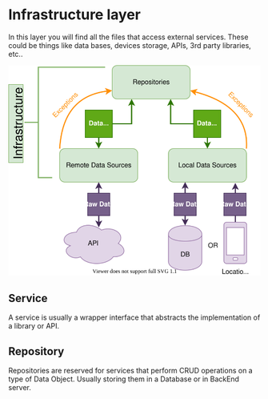 # Infrastructure layer

In this layer you will find all the files that access external services. These could be things like data bases, devices storage, APIs, 3rd party libraries, etc..

<img src="../../assets/markdown_files/infrastructure_layer.svg">


## Service

A service is usually a wrapper interface that abstracts the implementation of a library or API.

## Repository

Repositories are reserved for services that perform CRUD operations on a type of Data Object. Usually storing them in a Database or in BackEnd server.